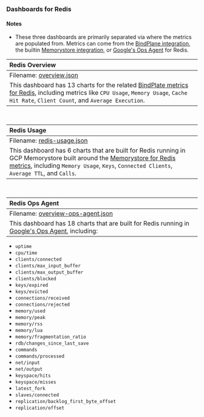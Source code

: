 ### Dashboards for Redis

#### Notes

- These three dashboards are primarily separated via where the metrics are populated from. Metrics can come from the [BindPlane integration](https://docs.bindplane.bluemedora.com/docs/redis), the builtin [Memorystore integration](https://cloud.google.com/memorystore/docs/redis), or [Google's Ops Agent](https://cloud.google.com/stackdriver/docs/solutions/agents/ops-agent/third-party) for Redis.

|Redis Overview|
|:------------------|
|Filename: [overview.json](overview.json)|
|This dashboard has 13 charts for the related [BindPlate metrics for Redis](https://docs.bindplane.bluemedora.com/docs/redis), including metrics like `CPU Usage`, `Memory Usage`, `Cache Hit Rate`, `Client Count`, and `Average Execution`.|

&nbsp;

|Redis Usage|
|:-----------------------|
|Filename: [redis-usage.json](redis-usage.json)|
|This dashboard has 6 charts that are built for Redis running in GCP Memorystore built around the [Memorystore for Redis metrics](https://cloud.google.com/monitoring/api/metrics_gcp#gcp-redis), including `Memory Usage`, `Keys`, `Connected Clients`, `Average TTL`, and `Calls`.|

&nbsp;

|Redis Ops Agent|
|:-----------------------|
|Filename: [overview-ops-agent.json](overview-ops-agent.json)|
|This dashboard has 18 charts that are built for Redis running in [Google's Ops Agent](https://cloud.google.com/stackdriver/docs/solutions/agents/ops-agent/third-party/redis#monitored-metrics), including:|
- `uptime`
- `cpu/time`
- `clients/connected`
- `clients/max_input_buffer`
- `clients/max_output_buffer`
- `clients/blocked`
- `keys/expired`
- `keys/evicted`
- `connections/received`
- `connections/rejected`
- `memory/used`
- `memory/peak`
- `memory/rss`
- `memory/lua`
- `memory/fragmentation_ratio`
- `rdb/changes_since_last_save`
- `commands`
- `commands/processed`
- `net/input`
- `net/output`
- `keyspace/hits`
- `keyspace/misses`
- `latest_fork`
- `slaves/connected`
- `replication/backlog_first_byte_offset`
- `replication/offset`
